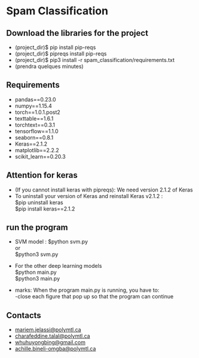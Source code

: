 Spam Classification
==

Download the libraries for the project
-----
 
- (project_dir)$ pip install pip-reqs  
- (project_dir)$ pipreqs install pip-reqs  
- (project_dir)$ pip3 install -r spam_classification/requirements.txt   
- (prendra quelques minutes)

Requirements 
-----

- pandas==0.23.0  
- numpy==1.15.4  
- torch==1.0.1.post2  
- texttable==1.6.1  
- torchtext==0.3.1  
- tensorflow==1.1.0  
- seaborn==0.8.1  
- Keras==2.1.2  
- matplotlib==2.2.2  
- scikit_learn==0.20.3  

Attention for keras
-----
- (If you cannot install keras with pipreqs): 
We need version 2.1.2 of Keras
- To uninstall your version of Keras and reinstall Keras v2.1.2 :   
$pip uninstall keras   
$pip install keras==2.1.2   


run the program
-----
- SVM model : 
$python svm.py  
or   
$python3 svm.py   

- For the other deep learning models   
$python main.py   
$python3 main.py   

- marks:
When the program main.py is running, you have to:  
-close each figure that pop up so that the program can continue  


Contacts
-----
- mariem.jelassi@polymtl.ca
- charafeddine.talal@polymtl.ca
- whuhuyongbing@gmail.com 
- achille.bineli-omgba@polymtl.ca
